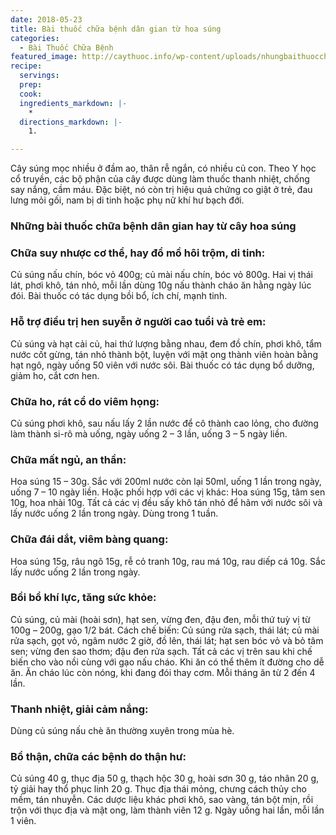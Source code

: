 ```yaml
---
date: 2018-05-23
title: Bài thuốc chữa bệnh dân gian từ hoa súng
categories:
  - Bài Thuốc Chữa Bệnh
featured_image: http://caythuoc.info/wp-content/uploads/nhungbaithuocchuabenhtuhoasung.png
recipe:
  servings:  
  prep:  
  cook:  
  ingredients_markdown: |-
    * 
  directions_markdown: |-
    1. 

---
```

Cây súng mọc nhiều ở đầm ao, thân rễ ngắn, có nhiều củ con. Theo Y học cổ truyền, các bộ phận của cây được dùng làm thuốc thanh nhiệt, chống say nắng, cầm máu. Đặc biệt, nó còn trị hiệu quả chứng co giật ở trẻ, đau lưng mỏi gối, nam bị di tinh hoặc phụ nữ khí hư bạch đới.

<h3>Những bài thuốc chữa bệnh dân gian hay từ cây hoa súng</h3>
<h3>Chữa suy nhược cơ thể, hay đổ mồ hôi trộm, di tinh:</h3> Củ súng nấu chín, bóc vỏ 400g; củ mài nấu chín, bóc vỏ 800g. Hai vị thái lát, phơi khô, tán nhỏ, mỗi lần dùng 10g nấu thành cháo ăn hằng ngày lúc đói. Bài thuốc có tác dụng bồi bổ, ích chí, mạnh tinh.

<h3>Hỗ trợ điều trị hen suyễn ở người cao tuổi và trẻ em: </h3>Củ súng và hạt cải củ, hai thứ lượng bằng nhau, đem đồ chín, phơi khô, tẩm nước cốt gừng, tán nhỏ thành bột, luyện với mật ong thành viên hoàn bằng hạt ngô, ngày uống 50 viên với nước sôi. Bài thuốc có tác dụng bổ dưỡng, giảm ho, cắt cơn hen.

<h3>Chữa ho, rát cổ do viêm họng:</h3> Củ súng phơi khô, sau nấu lấy 2 lần nước để cô thành cao lỏng, cho đường làm thành si-rô mà uống, ngày uống 2 – 3 lần, uống 3 – 5 ngày liền.

<h3>Chữa mất ngủ, an thần:</h3> Hoa súng 15 – 30g. Sắc với 200ml nước còn lại 50ml, uống 1 lần trong ngày, uống 7 – 10 ngày liền. Hoặc phối hợp với các vị khác: Hoa súng 15g, tâm sen 10g, hoa nhài 10g. Tất cả các vị đều sấy khô tán nhỏ để hãm với nước sôi và lấy nước uống 2 lần trong ngày. Dùng trong 1 tuần.

<h3>Chữa đái dắt, viêm bàng quang:</h3> Hoa súng 15g, râu ngô 15g, rễ cỏ tranh 10g, rau má 10g, rau diếp cá 10g. Sắc lấy nước uống 2 lần trong ngày.

<h3>Bồi bổ khí lực, tăng sức khỏe:</h3> Củ súng, củ mài (hoài sơn), hạt sen, vừng đen, đậu đen, mỗi thứ tuỳ vị từ 100g – 200g, gạo 1/2 bát. Cách chế biến: Củ súng rửa sạch, thái lát; củ mài rửa sạch, gọt vỏ, ngâm nước 2 giờ, đồ lên, thái lát; hạt sen bóc vỏ và bỏ tâm sen; vừng đen sao thơm; đậu đen rửa sạch. Tất cả các vị trên sau khi chế biến cho vào nồi cùng với gạo nấu cháo. Khi ăn có thể thêm ít đường cho dễ ăn. Ăn cháo lúc còn nóng, khi đang đói thay cơm. Mỗi tháng ăn từ 2 đến 4 lần.

<h3>Thanh nhiệt, giải cảm nắng:</h3> Dùng củ súng nấu chè ăn thường xuyên trong mùa hè.

<h3>Bổ thận, chữa các bệnh do thận hư:</h3> Củ súng 40 g, thục địa 50 g, thạch hộc 30 g, hoài sơn 30 g, táo nhân 20 g, tỷ giải hay thổ phục linh 20 g. Thục địa thái mỏng, chưng cách thủy cho mềm, tán nhuyễn. Các dược liệu khác phơi khô, sao vàng, tán bột mịn, rồi trộn với thục địa và mật ong, làm thành viên 12 g. Ngày uống hai lần, mỗi lần 1 viên.
